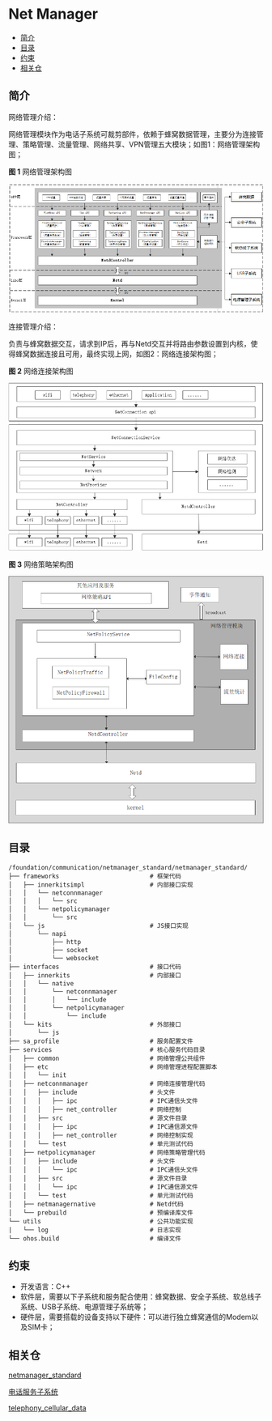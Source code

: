 # Net Manager<a name="EN-US_TOPIC_0000001105058232"></a>

-    [简介](#section112mcpsimp)
-    [目录](#section125mcpsimp)
-    [约束](#section133mcpsimp)
-    [相关仓](#section155mcpsimp)



## 简介

网络管理介绍：

​    网络管理模块作为电话子系统可裁剪部件，依赖于蜂窝数据管理，主要分为连接管理、策略管理、流量管理、网络共享、VPN管理五大模块；如图1：网络管理架构图；

**图 1**  网络管理架构图

![](figures/net_manager_arch_zh.png)

连接管理介绍：

​    负责与蜂窝数据交互，请求到IP后，再与Netd交互并将路由参数设置到内核，使得蜂窝数据连接且可用，最终实现上网，如图2：网络连接架构图；

**图  2**  网络连接架构图

![](figures/net_conn_manager_arch_zh.png)

**图 3**  网络策略架构图

![](figures\net_policy_manager_arch_zh.png)

## 目录

```
/foundation/communication/netmanager_standard/netmanager_standard/
├── frameworks                         # 框架代码
│   ├── innerkitsimpl                  # 内部接口实现
│   │   └── netconnmanager
│   │   │   └── src
│   │   └── netpolicymanager
│   │       └── src
│   └── js                             # JS接口实现
│       └── napi
│           ├── http
│           ├── socket
│           └── websocket
├── interfaces                         # 接口代码
│   ├── innerkits                      # 内部接口
│   │   └── native
│   │       └── netconnmanager
│   │       │   └── include
│   │       └── netpolicymanager
│   │           └── include
│   └── kits                           # 外部接口
│       └── js
├── sa_profile                         # 服务配置文件
├── services                           # 核心服务代码目录
│   ├── common                         # 网络管理公共组件
│   ├── etc                            # 网络管理进程配置脚本
│   │   └── init
│   ├── netconnmanager                 # 网络连接管理代码
│   │   ├── include                    # 头文件
│   │   │   ├── ipc                    # IPC通信头文件
│   │   │   ├── net_controller         # 网络控制
│   │   ├── src                        # 源文件目录
│   │   │   ├── ipc                    # IPC通信源文件
│   │   │   ├── net_controller         # 网络控制实现
│   │   └── test                       # 单元测试代码
│   ├── netpolicymanager               # 网络策略管理代码
│   │   ├── include                    # 头文件
│   │   │   └── ipc                    # IPC通信头文件
│   │   ├── src                        # 源文件目录
│   │   │   └── ipc                    # IPC通信源文件
│   │   └── test                       # 单元测试代码
│   ├── netmanagernative               # Netd代码
│   └── prebuild                       # 预编译库文件
└── utils                              # 公共功能实现
|   └── log                            # 日志实现
└── ohos.build                         # 编译文件
```

## 约束

-    开发语言：C++
-    软件层，需要以下子系统和服务配合使用：蜂窝数据、安全子系统、软总线子系统、USB子系统、电源管理子系统等；
-    硬件层，需要搭载的设备支持以下硬件：可以进行独立蜂窝通信的Modem以及SIM卡；

## 相关仓

[netmanager_standard](https://gitee.com/openharmony/communication_netmanager_standard/blob/master/README.md)

[电话服务子系统](https://gitee.com/openharmony/docs/blob/master/zh-cn/readme/%E7%94%B5%E8%AF%9D%E6%9C%8D%E5%8A%A1%E5%AD%90%E7%B3%BB%E7%BB%9F.md)

[ telephony_cellular_data](https://gitee.com/openharmony/telephony_cellular_data/blob/master/README.md)


